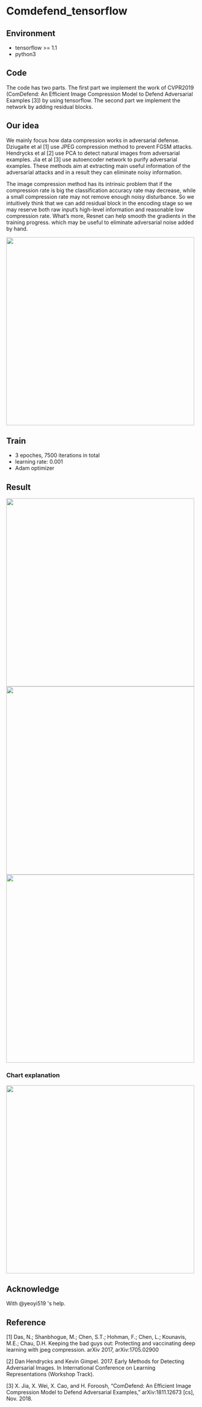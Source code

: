 # Comdefend_tensorflow

## Environment
- tensorflow >= 1.1
- python3

## Code
The code has two parts. The first part we implement the work of CVPR2019 (ComDefend: An Efficient Image Compression Model to Defend Adversarial Examples [3]) by using tensorflow. The second part we implement the network by adding residual blocks.

## Our idea
We mainly focus how data compression works in adversarial defense. Dziugaite et al [1] use JPEG compression method to prevent FGSM attacks. Hendrycks et al [2] use PCA to detect natural images from adversarial examples. Jia et al [3] use autoencoder network to purify adversarial examples. These methods aim at extracting main useful information of the adversarial attacks and in a result they can eliminate noisy information.

The image compression method has its intrinsic problem that if the compression rate is big the classification accuracy rate may decrease, while a small compression rate may not remove enough noisy disturbance. So we intuitively think that we can add residual block in the encoding stage so we may reserve both raw input’s high-level information and reasonable low compression rate. What’s more, Resnet can help smooth the gradients in the training progress. which may be useful to eliminate adversarial noise added by hand.

<image width='500px' src='https://raw.githubusercontent.com/ZhangYuef/Storage/Image/img/20200412233623.png'>

## Train
- 3 epoches, 7500 iterations in total
- learning rate: 0.001
- Adam optimizer

## Result

<image width='500px' src='https://raw.githubusercontent.com/ZhangYuef/Storage/Image/img/20200412233755.png'>
<image width='500px' src='https://raw.githubusercontent.com/ZhangYuef/Storage/Image/img/20200412233827.png'>
<image width='500px' src='https://raw.githubusercontent.com/ZhangYuef/Storage/Image/img/20200412233937.png'>

### Chart explanation
<image width='500px' src='https://raw.githubusercontent.com/ZhangYuef/Storage/Image/img/20200412234339.png'>


## Acknowledge

With @yeoyi519 's help.

 ## Reference
[1] Das, N.; Shanbhogue, M.; Chen, S.T.; Hohman, F.; Chen, L.; Kounavis, M.E.; Chau, D.H. Keeping the bad guys out: Protecting and vaccinating deep learning with jpeg compression. arXiv 2017, arXiv:1705.02900

[2] Dan Hendrycks and Kevin Gimpel. 2017. Early Methods for Detecting Adversarial Images. In International Conference on Learning Representations (Workshop Track).

[3] X. Jia, X. Wei, X. Cao, and H. Foroosh, “ComDefend: An Efficient Image Compression Model to Defend Adversarial Examples,” arXiv:1811.12673 [cs], Nov. 2018.
